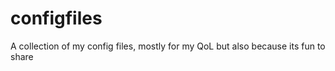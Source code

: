 # configfiles

A collection of my config files, mostly for my QoL but also because its fun to share
